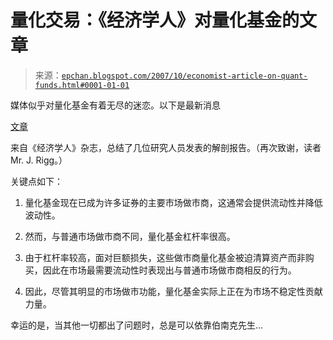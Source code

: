 <!--yml

类别：未分类

日期：2024-05-12 19:21:35

-->

# 量化交易：《经济学人》对量化基金的文章

> 来源：[`epchan.blogspot.com/2007/10/economist-article-on-quant-funds.html#0001-01-01`](http://epchan.blogspot.com/2007/10/economist-article-on-quant-funds.html#0001-01-01)

媒体似乎对量化基金有着无尽的迷恋。以下是最新消息

[文章](http://economist.com/finance/displaystory.cfm?story_id=10026288)

来自《经济学人》杂志，总结了几位研究人员发表的解剖报告。（再次致谢，读者 Mr. J. Rigg。）

关键点如下：

1) 量化基金现在已成为许多证券的主要市场做市商，这通常会提供流动性并降低波动性。

2) 然而，与普通市场做市商不同，量化基金杠杆率很高。

3) 由于杠杆率较高，面对巨额损失，这些做市商量化基金被迫清算资产而非购买，因此在市场最需要流动性时表现出与普通市场做市商相反的行为。

4) 因此，尽管其明显的市场做市功能，量化基金实际上正在为市场不稳定性贡献力量。

幸运的是，当其他一切都出了问题时，总是可以依靠伯南克先生...
